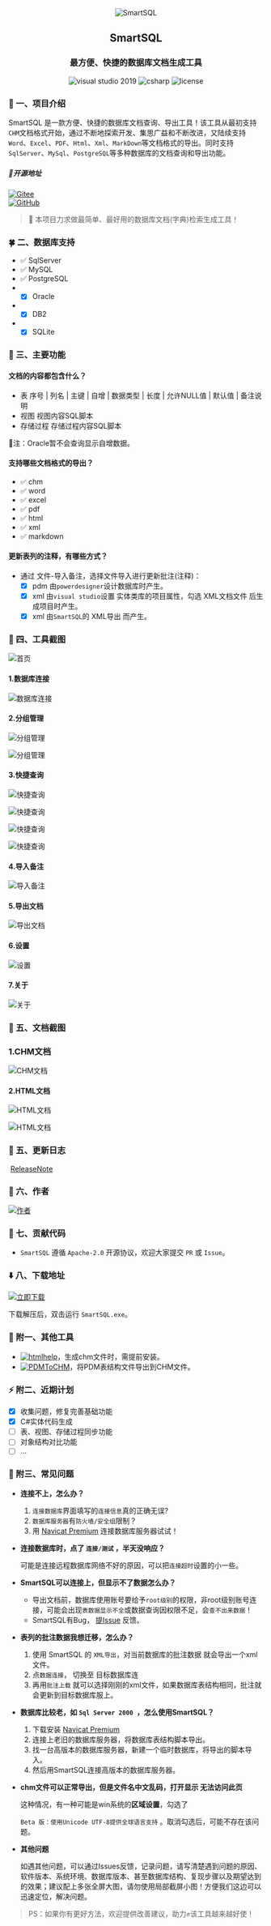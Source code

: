 <div align="center">
   <img alt="SmartSQL" src="https://gitee.com/izhaofu/SmartSQL/raw/master/Img/icon.png">
	<h2 align="center">SmartSQL</a></h2>
</div>
<div align="center">
<h3 align="center">最方便、快捷的数据库文档生成工具</h3>
</div>

<p align="center">
<img alt="visual studio 2019" src="https://img.shields.io/badge/Visual Studio-2019-blue.svg">
<img alt="csharp" src="https://img.shields.io/badge/language-csharp-brightgreen.svg">
<img alt="license" src="https://img.shields.io/badge/license-Apache-blue.svg">
</p>

### 🚩 一、项目介绍

SmartSQL 是一款方便、快捷的数据库文档查询、导出工具！该工具从最初支持`CHM`文档格式开始，通过不断地探索开发、集思广益和不断改进，又陆续支持`Word`、`Excel`、`PDF`、`Html`、`Xml`、`MarkDown`等文档格式的导出。同时支持`SqlServer`、`MySql`、`PostgreSQL`等多种数据库的文档查询和导出功能。

##### 🏅开源地址
[![Gitee](https://img.shields.io/badge/Gitee-https%3A%2F%2Fgitee.com%2Fizhaofu%2FSmartSQL-green)](https://gitee.com/izhaofu/SmartSQL)  <br/>
[![GitHub](https://img.shields.io/badge/GitHub-https%3A%2F%2Fgithub.com%2FTeslaFly01%2FSmartSqlT-green)](https://github.com/TeslaFly01/SmartSqlT)

> 🎯 本项目力求做最简单、最好用的数据库文档(字典)检索生成工具！

### 🍀 二、数据库支持
- ✅ SqlServer
- ✅ MySQL
- ✅ PostgreSQL
- - [x] Oracle
- - [x] DB2
- - [x] SQLite

### 🥝 三、主要功能 

#### 文档的内容都包含什么？
- 表 序号 | 列名 | 主键 | 自增 | 数据类型 | 长度 | 允许NULL值 | 默认值 | 备注说明
- 视图 视图内容SQL脚本
- 存储过程 存储过程内容SQL脚本

🔹注：Oracle暂不会查询显示自增数据。

#### 支持哪些文档格式的导出？
- ✅ chm
- ✅ word
- ✅ excel
- ✅ pdf
- ✅ html
- ✅ xml
- ✅ markdown
#### 更新表列的注释，有哪些方式？
- 通过 文件-导入备注，选择文件导入进行更新批注(注释)：
    - 	[x] pdm 由`powerdesigner`设计数据库时产生。
    - 	[x] xml 由`visual studio`设置 实体类库的项目属性，勾选  XML文档文件 后生成项目时产生。
    - 	[x] xml 由`SmartSQL`的 XML导出 而产生。

### 🎉 四、工具截图

![首页](https://gitee.com/izhaofu/SmartSQL/raw/master/Img/Top.png)

#### 1.数据库连接

![数据库连接](https://gitee.com/izhaofu/SmartSQL/raw/master/Img/Connect.png)

#### 2.分组管理
![分组管理](https://gitee.com/izhaofu/SmartSQL/raw/master/Img/Group.png)

![分组管理](https://gitee.com/izhaofu/SmartSQL/raw/master/Img/GroupObject.png)

#### 3.快捷查询
![快捷查询](https://gitee.com/izhaofu/SmartSQL/raw/master/Img/Objects.png)

![快捷查询](https://gitee.com/izhaofu/SmartSQL/raw/master/Img/View.png)

![快捷查询](https://gitee.com/izhaofu/SmartSQL/raw/master/Img/Pro.png)

![快捷查询](https://gitee.com/izhaofu/SmartSQL/raw/master/Img/Column.png)

#### 4.导入备注
![导入备注](https://gitee.com/izhaofu/SmartSQL/raw/master/Img/Import.png)

#### 5.导出文档
![导出文档](https://gitee.com/izhaofu/SmartSQL/raw/master/Img/Export.png)

#### 6.设置
![设置](https://gitee.com/izhaofu/SmartSQL/raw/master/Img/Setting.png)

#### 7.关于
![关于](https://gitee.com/izhaofu/SmartSQL/raw/master/Img/About.png)


### 🎉 五、文档截图

### 1.CHM文档
![CHM文档](https://gitee.com/izhaofu/SmartSQL/raw/master/Img/docImg/chm.png)

#### 2.HTML文档
![HTML文档](https://gitee.com/izhaofu/SmartSQL/raw/master/Img/docImg/html.png)

![HTML文档](https://gitee.com/izhaofu/SmartSQL/raw/master/Img/docImg/htmlt.png)

### 📘 五、更新日志

​	<a target='_blank' href ='./ReleaseNote.md'>ReleaseNote</a>

### 💪 六、作者

  [![作者](https://img.shields.io/badge/%E4%BD%9C%E8%80%85-MicLuo-green)](https://gitee.com/izhaofu)

### 🍻 七、贡献代码

- `SmartSQL` 遵循 `Apache-2.0` 开源协议，欢迎大家提交 `PR` 或 `Issue`。

### ⬇️ 八、下载地址

[![立即下载](https://img.shields.io/badge/%E7%AB%8B%E5%8D%B3%E4%B8%8B%E8%BD%BD----green)](https://gitee.com/izhaofu/SmartSQL/releases) 

下载解压后，双击运行 `SmartSQL.exe`。

### 🍄 附一、其他工具
- [![htmlhelp](https://img.shields.io/badge/CHM%E6%8F%92%E4%BB%B6-htmlhelp-green)](https://gitee.com/izhaofu/SmartSQL/attach_files/1124266/download)，生成chm文件时，需提前安装。
- [![PDMToCHM](https://img.shields.io/badge/CHM%E6%8F%92%E4%BB%B6-PDMToCHM-green)](https://gitee.com/izhaofu/SmartSQL/attach_files/1124266/download)，将PDM表结构文件导出到CHM文件。

### ⚡ 附二、近期计划

- [x] 收集问题，修复完善基础功能
- [x] C#实体代码生成
- [ ]  表、视图、存储过程同步功能
- [ ]  对象结构对比功能
- [ ]  ...

### 📖 附三、常见问题
- **连接不上，怎么办？**
	
	1. `连接数据库`界面填写的`连接信息`真的正确无误?
	2. `数据库服务器`有`防火墙/安全组`限制？
	3. 用 [Navicat Premium](https://gitee.com/dotnetchina/DBCHM/attach_files) 连接数据库服务器试试！
	
- **连接数据库时，点了 `连接/测试` ，半天没响应？**
	
	可能是连接远程数据库网络不好的原因，可以把`连接超时`设置的小一些。
	
- **SmartSQL可以连接上，但显示不了数据怎么办？**
	- 导出文档前，数据库使用账号要给予`root级别`的权限，非root级别账号连接，可能会出现`表数据显示不全`或数据查询因权限不足，会`查不出来数据`！
	- SmartSQL有Bug， [提Issue](https://gitee.com/izhaofu/SmartSQL/issues/new) 反馈。
	
- **表列的批注数据我想迁移，怎么办？**
	1. 使用 SmartSQL 的 `XML导出`，对当前数据库的批注数据 就会导出一个xml文件。
	2. 点`数据连接`， 切换至 目标数据库连
	3. 再用`批注上载` 就可以选择刚刚的xml文件，如果数据库表结构相同，批注就会更新到目标数据库服上。
	
- **数据库比较老，如  `Sql Server 2000 `，怎么使用SmartSQL？**
	1. 下载安装 [Navicat Premium](https://gitee.com/dotnetchina/DBCHM/attach_files)
	2. 连接上老旧的数据库服务器，将数据库表结构脚本导出。
	3. 找一台高版本的数据库服务器，新建一个临时数据库，将导出的脚本导入。
	4. 然后用SmartSQL连接高版本的数据库服务器。
	
- **chm文件可以正常导出，但是文件名中文乱码，打开显示 无法访问此页**
	
  这种情况，有一种可能是win系统的**区域设置**，勾选了

  `Beta 版：使用Unicode UTF-8提供全球语言支持` 。取消勾选后，可能不存在该问题。
	
- **其他问题**
	
	如遇其他问题，可以通过Issues反馈，记录问题，请写清楚遇到问题的原因、软件版本、系统环境、数据库版本、甚至数据库结构、复现步骤以及期望达到的效果；建议配上多张全屏大图，请勿使用局部截屏小图！方便我们这边可以迅速定位，解决问题。

> PS：如果你有更好方法，欢迎提供改善建议，助力✊该工具越来越好使！